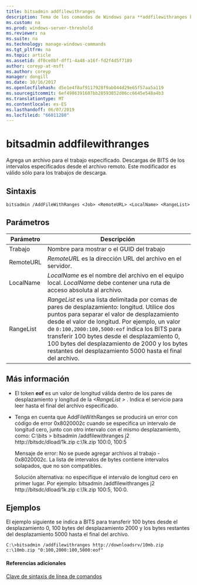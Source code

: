 ```yaml
---
title: bitsadmin addfilewithranges
description: Tema de los comandos de Windows para **addfilewithranges bitsadmin** -agrega un archivo para el trabajo especificado. Descargas de BITS de los intervalos especificados desde el archivo remoto.
ms.custom: na
ms.prod: windows-server-threshold
ms.reviewer: na
ms.suite: na
ms.technology: manage-windows-commands
ms.tgt_pltfrm: na
ms.topic: article
ms.assetid: df0ce0bf-dff1-4a48-a16f-fd2f4d5f7189
author: coreyp-at-msft
ms.author: coreyp
manager: dongill
ms.date: 10/16/2017
ms.openlocfilehash: d5e1e4f8af9117928f9ab044d29e65f57aa5a119
ms.sourcegitcommit: 6ef4986391607bb28593852d06cc6645e548a4b3
ms.translationtype: MT
ms.contentlocale: es-ES
ms.lasthandoff: 06/07/2019
ms.locfileid: "66811280"
---
```

# <a name="bitsadmin-addfilewithranges"></a>bitsadmin addfilewithranges

Agrega un archivo para el trabajo especificado. Descargas de BITS de los intervalos especificados desde el archivo remoto. Este modificador es válido sólo para los trabajos de descarga.

## <a name="syntax"></a>Sintaxis

```
bitsadmin /AddFileWithRanges <Job> <RemoteURL> <LocalName> <RangeList>
```

## <a name="parameters"></a>Parámetros

|Parámetro|Descripción|
|---------|-----------|
|Trabajo|Nombre para mostrar o el GUID del trabajo|
|RemoteURL|*RemoteURL* es la dirección URL del archivo en el servidor.|
|LocalName|*LocalName* es el nombre del archivo en el equipo local. *LocalName* debe contener una ruta de acceso absoluta al archivo.|
|RangeList|*RangeList* es una lista delimitada por comas de pares de desplazamiento: longitud. Utilice dos puntos para separar el valor de desplazamiento desde el valor de longitud. Por ejemplo, un valor de `0:100,2000:100,5000:eof` indica los BITS para transferir 100 bytes desde el desplazamiento 0, 100 bytes del desplazamiento de 2000 y los bytes restantes del desplazamiento 5000 hasta el final del archivo.|

## <a name="more-information"></a>Más información

-   El token **eof** es un valor de longitud válida dentro de los pares de desplazamiento y longitud de la  *\<RangeList >* . Indica el servicio para leer hasta el final del archivo especificado.
-   Tenga en cuenta que AddFileWithRanges se producirá un error con código de error 0x8020002c cuando se especifica un intervalo de longitud cero, junto con otro intervalo con el mismo desplazamiento, como: C:\bits > bitsadmin /addfilewithranges j2 http://bitsdc/dload/1k.zip c:\1k.zip 100:0, 100:5

    Mensaje de error: No se puede agregar archivos al trabajo - 0x8020002c. La lista de intervalos de bytes contiene intervalos solapados, que no son compatibles.

    Solución alternativa: no especifique el intervalo de longitud cero en primer lugar. Por ejemplo: bitsadmin /addfilewithranges j2 http://bitsdc/dload/1k.zip c:\1k.zip 100:5, 100:0.

## <a name="examples"></a>Ejemplos

El ejemplo siguiente se indica a BITS para transferir 100 bytes desde el desplazamiento 0, 100 bytes del desplazamiento 2000 y los bytes restantes del desplazamiento 5000 hasta el final del archivo.

```
C:\>bitsadmin /addfilewithranges http://downloadsrv/10mb.zip c:\10mb.zip "0:100,2000:100,5000:eof"
```

#### <a name="additional-references"></a>Referencias adicionales

[Clave de sintaxis de línea de comandos](command-line-syntax-key.md)